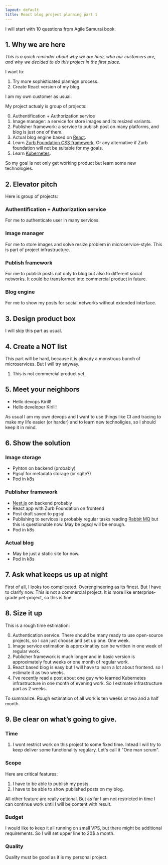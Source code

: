 ```yaml
---
layout: default
title: React blog project planning part 1
---
```


I will start with 10 questions from Agile Samurai book.

## 1. Why we are here

*This is a quick reminder about why we are here, who our customers are, and why we decided to do this project in the first place.*

I want to:

1. Try more sophisticated plannign process.
2. Create React version of my blog.

I am my own customer as usual.

My project actualy is group of projects:

0. Authentification + Authorization service
1. Image manager: a service for store images and its resized variants.
2. Publisher framework: a service to publish post on many platforms, and blog is just one of them.
3. Actual blog engine based on [React](https://reactjs.org/).
4. Learn [Zurb Foundation CSS framework](https://get.foundation/). Or any alternative if Zurb foundation will not be suitable for my goals.
5. Learn [Kubernetes](https://kubernetes.io/).

So my goal is not only get working product but learn some new technologies.


## 2. Elevator pitch

Here is group of projects:

### Authentification + Authorization service
For me to authenticate user in many services.

### Image manager 
For me to store images and solve resize problem in microservice-style. This is part of project infrastructure.

### Publish framework 
For me to publish posts not only to blog but also to different social networks. It could be transformed into commercial product in future.

### Blog engine
For me to show my posts for social networks without extended interface.


## 3. Design product box

I will skip this part as usual.

## 4. Create a NOT list

This part will be hard, because it is already a monstrous bunch of microservices. But I will try anyway.

1. This is not commercial product yet.

## 5. Meet your neighbors

- Hello devops Kirill!
- Hello developer Kirill!

As usual I am my own devops and I want to use things like CI and tracing to make my life easier (or harder) and to learn new technoligies, so I should keep it in mind.

## 6. Show the solution

### Image storage

- Pyhton on backend (probably)
- Pgsql for metadata storage (or sqite?)
- Pod in k8s

### Publisher framework

- [Nest.js](https://nestjs.com/) on backend probably
- React app with Zurb Foundation on frontend
- Post draft saved to pgsql
- Publishing to services is probably regular tasks reading [Rabbit MQ](https://www.rabbitmq.com/) but this is questionable now. May be pgsql will be enough.
- Pod in k8s

### Actual blog

- May be just a static site for now.
- Pod in k8s

## 7. Ask what keeps us up at night

First of all, I looks too complicated. Overengineering as its finest. 
But I have to clarify now. This is not a commercial project. It is more like enterprise-grade pet-project, so this is fine.

## 8. Size it up

This is a rough time estimation:

0. Authentication service. There should be many ready to use open-source projects, so I can just choose and set up one. One week.
1. Image service estimation is approximatley can be written in one week of regular work.
2. Publicher framework is much longer and in basic version is approximately fout weeks or one month of regular work.
3. React based blog is easy but I will have to learn a lot about frontend. so I estimate it as two weeks.
4. I've recently read a post about one guy who learned Kubernetes infrastructure in one month of evening work. So I estimate infrastructure part as 2 weeks.

To summarize. Rough estimation of all work is ten weeks or two and a half month.

## 9. Be clear on what’s going to give.

### Time

1. I wont restrict work on this project to some fixed time. Intead I will try to keep deliver some functionality regulary. Let's call it "One man scrum".

### Scope

Here are critical features:

1. I have to be able to publish my posts.
2. I have to be able to show published posts on my blog.

All other feature are really optional. But as far I am not restricted in time I can continue work until I will be content with result.

### Budget

I would like to keep it all running on small VPS, but there might be additional requirements. So I will set upper line to 20$ a month.

### Quality

Quality must be good as it is my personal project.
